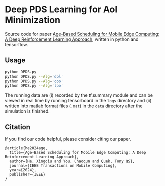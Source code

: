 # Deep PDS Learning for AoI Minimization
Source code for paper [Age-Based Scheduling for Mobile Edge Computing: A Deep Reinforcement Learning Approach](https://ieeexplore.ieee.org/abstract/document/10449431), written in python and tensorflow.

## Usage
```bash
python DPDS.py
python DPDS.py --Alg='dpl'
python DPDS.py --Alg='coo'
python DPDS.py --Alg='lpo'
```
The running data are (i) recorded by the tf.summary module and can be viewed in real time by running tensorboard in the `logs` directory and (ii) written into matlab format files (`.mat`) in the `data` directory after the simulation is finished.

## Citation
If you find our code helpful, please consider citing our paper.
```
@article{he2024age,
  title={Age-Based Scheduling for Mobile Edge Computing: A Deep Reinforcement Learning Approach},
  author={He, Xingqiu and You, Chaoqun and Quek, Tony QS},
  journal={IEEE Transactions on Mobile Computing},
  year={2024},
  publisher={IEEE}
}
```
